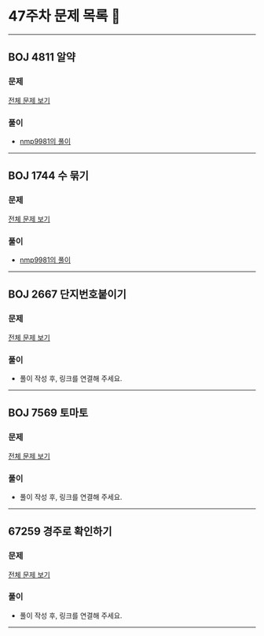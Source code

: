 # 47주차 문제 목록 📝
___
## BOJ 4811 알약
### 문제
[전체 문제 보기](https://www.acmicpc.net/problem/4811)

### 풀이
- [nmp9981의 풀이](https://blog.naver.com/tybnasgo/222658514269)
___

## BOJ 1744 수 묶기
### 문제
[전체 문제 보기](https://www.acmicpc.net/problem/1744)

### 풀이
- [nmp9981의 풀이](https://blog.naver.com/tybnasgo/222897476518)
___

## BOJ 2667 단지번호붙이기
### 문제
[전체 문제 보기](https://www.acmicpc.net/problem/1744)

### 풀이
- 풀이 작성 후, 링크를 연결해 주세요.
___

## BOJ 7569 토마토
### 문제
[전체 문제 보기](https://www.acmicpc.net/problem/1744)

### 풀이
- 풀이 작성 후, 링크를 연결해 주세요.
___
##  67259 경주로 확인하기
### 문제
[전체 문제 보기](https://school.programmers.co.kr/learn/courses/30/lessons/67259)

### 풀이
- 풀이 작성 후, 링크를 연결해 주세요.
___
